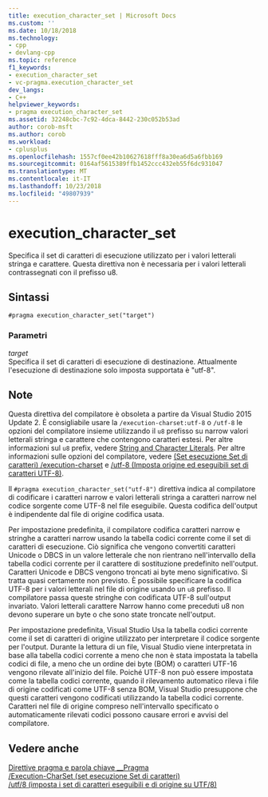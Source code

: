 ```yaml
---
title: execution_character_set | Microsoft Docs
ms.custom: ''
ms.date: 10/18/2018
ms.technology:
- cpp
- devlang-cpp
ms.topic: reference
f1_keywords:
- execution_character_set
- vc-pragma.execution_character_set
dev_langs:
- C++
helpviewer_keywords:
- pragma execution_character_set
ms.assetid: 32248cbc-7c92-4dca-8442-230c052b53ad
author: corob-msft
ms.author: corob
ms.workload:
- cplusplus
ms.openlocfilehash: 1557cf0ee42b10627618fff8a30ea6d5a6fbb169
ms.sourcegitcommit: 0164af5615389ffb1452ccc432eb55f6dc931047
ms.translationtype: MT
ms.contentlocale: it-IT
ms.lasthandoff: 10/23/2018
ms.locfileid: "49807939"
---
```

# <a name="executioncharacterset"></a>execution_character_set

Specifica il set di caratteri di esecuzione utilizzato per i valori letterali stringa e carattere. Questa direttiva non è necessaria per i valori letterali contrassegnati con il prefisso u8.

## <a name="syntax"></a>Sintassi

```
#pragma execution_character_set("target")
```

### <a name="parameters"></a>Parametri

*target*<br/>
Specifica il set di caratteri di esecuzione di destinazione. Attualmente l'esecuzione di destinazione solo imposta supportata è "utf-8".

## <a name="remarks"></a>Note

Questa direttiva del compilatore è obsoleta a partire da Visual Studio 2015 Update 2. È consigliabile usare la `/execution-charset:utf-8` o `/utf-8` le opzioni del compilatore insieme utilizzando il `u8` prefisso su narrow valori letterali stringa e carattere che contengono caratteri estesi. Per altre informazioni sul `u8` prefix, vedere [String and Character Literals](../cpp/string-and-character-literals-cpp.md). Per altre informazioni sulle opzioni del compilatore, vedere [(Set esecuzione Set di caratteri) /execution-charset](../build/reference/execution-charset-set-execution-character-set.md) e [/utf-8 (Imposta origine ed eseguibili set di caratteri UTF-8)](../build/reference/utf-8-set-source-and-executable-character-sets-to-utf-8.md).

Il `#pragma execution_character_set("utf-8")` direttiva indica al compilatore di codificare i caratteri narrow e valori letterali stringa a caratteri narrow nel codice sorgente come UTF-8 nel file eseguibile. Questa codifica dell'output è indipendente dal file di origine codifica usata.

Per impostazione predefinita, il compilatore codifica caratteri narrow e stringhe a caratteri narrow usando la tabella codici corrente come il set di caratteri di esecuzione. Ciò significa che vengono convertiti caratteri Unicode o DBCS in un valore letterale che non rientrano nell'intervallo della tabella codici corrente per il carattere di sostituzione predefinito nell'output. Caratteri Unicode e DBCS vengono troncati ai byte meno significativo. Si tratta quasi certamente non previsto. È possibile specificare la codifica UTF-8 per i valori letterali nel file di origine usando un `u8` prefisso. Il compilatore passa queste stringhe con codificata UTF-8 sull'output invariato. Valori letterali carattere Narrow hanno come preceduti u8 non devono superare un byte o che sono state troncate nell'output.

Per impostazione predefinita, Visual Studio Usa la tabella codici corrente come il set di caratteri di origine utilizzato per interpretare il codice sorgente per l'output. Durante la lettura di un file, Visual Studio viene interpretata in base alla tabella codici corrente a meno che non è stata impostata la tabella codici di file, a meno che un ordine dei byte (BOM) o caratteri UTF-16 vengono rilevate all'inizio del file. Poiché UTF-8 non può essere impostata come la tabella codici corrente, quando il rilevamento automatico rileva i file di origine codificati come UTF-8 senza BOM, Visual Studio presuppone che questi caratteri vengono codificati utilizzando la tabella codici corrente. Caratteri nel file di origine compreso nell'intervallo specificato o automaticamente rilevati codici possono causare errori e avvisi del compilatore.

## <a name="see-also"></a>Vedere anche

[Direttive pragma e parola chiave __Pragma](../preprocessor/pragma-directives-and-the-pragma-keyword.md)<br/>
[/Execution-CharSet (set esecuzione Set di caratteri)](../build/reference/execution-charset-set-execution-character-set.md)<br/>
[/utf/8 (imposta i set di caratteri eseguibili e di origine su UTF/8)](../build/reference/utf-8-set-source-and-executable-character-sets-to-utf-8.md)